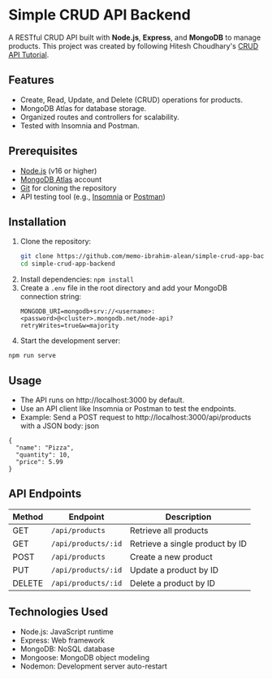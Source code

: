 # Simple CRUD API Backend

A RESTful CRUD API built with **Node.js**, **Express**, and **MongoDB** to manage products. This project was created by following Hitesh Choudhary's [CRUD API Tutorial](https://www.youtube.com/watch?v=_7UQPve99r4).

## Features
- Create, Read, Update, and Delete (CRUD) operations for products.
- MongoDB Atlas for database storage.
- Organized routes and controllers for scalability.
- Tested with Insomnia and Postman.

## Prerequisites
- [Node.js](https://nodejs.org/) (v16 or higher)
- [MongoDB Atlas](https://www.mongodb.com/cloud/atlas) account
- [Git](https://git-scm.com/) for cloning the repository
- API testing tool (e.g., [Insomnia](https://insomnia.rest/) or [Postman](https://www.postman.com/))

## Installation
1. Clone the repository:
   ```bash
   git clone https://github.com/memo-ibrahim-alean/simple-crud-app-backend.git
   cd simple-crud-app-backend
2. Install dependencies: `npm install`
3. Create a `.env` file in the root directory and add your MongoDB connection string:
   ```
   MONGODB_URI=mongodb+srv://<username>:<password>@<cluster>.mongodb.net/node-api?retryWrites=true&w=majority
   ```
4. Start the development server:
```
npm run serve
```
## Usage
* The API runs on http://localhost:3000 by default.
* Use an API client like Insomnia or Postman to test the endpoints.
* Example: Send a POST request to http://localhost:3000/api/products with a JSON body:
json
```
{
  "name": "Pizza",
  "quantity": 10,
  "price": 5.99
}
```
## API Endpoints
| Method  | Endpoint             | Description                    |
|---------|----------------------|--------------------------------|
| GET     | `/api/products`      | Retrieve all products          |
| GET     | `/api/products/:id`   | Retrieve a single product by ID|
| POST    | `/api/products`      | Create a new product           |
| PUT     | `/api/products/:id`   | Update a product by ID         |
| DELETE  | `/api/products/:id`   | Delete a product by ID         |
## Technologies Used
* Node.js: JavaScript runtime
* Express: Web framework
* MongoDB: NoSQL database
* Mongoose: MongoDB object modeling
* Nodemon: Development server auto-restart
